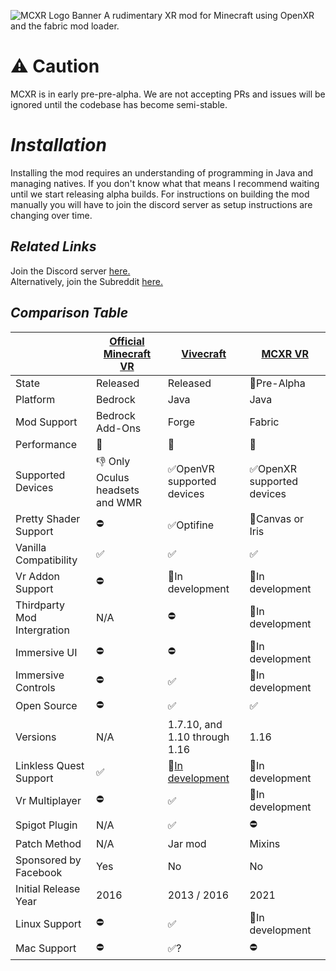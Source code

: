 ![MCXR Logo Banner](https://user-images.githubusercontent.com/51373236/114272119-ad237800-9a0c-11eb-8786-6275555a594b.png)
A rudimentary XR mod for Minecraft using OpenXR and the fabric mod loader.


# ⚠ Caution
MCXR is in early pre-pre-alpha. We are not accepting PRs and issues will be ignored until the codebase has become semi-stable.

# *Installation*
Installing the mod requires an understanding of programming in Java and managing natives. If you don't know what that means I recommend waiting until we start releasing alpha builds.
For instructions on building the mod manually you will have to join the discord server as setup instructions are changing over time.

## *Related Links*
Join the Discord server [here.](https://discord.gg/fyBye2ptkS) <br/>
Alternatively, join the Subreddit [here.](https://www.reddit.com/r/MinecraftXR/)

## *Comparison Table*


|                             | [Official Minecraft VR](https://www.minecraft.net/en-us/vr)| [Vivecraft](http://www.vivecraft.org/)| [MCXR VR](https://github.com/Sorenon/MCXR) |
| --------------------------- | ------------------------------- | ----------------------------- | ---------------------------- |
| State                       | Released                        | Released                      | 🚧Pre-Alpha                  |
| Platform                    | Bedrock                         | Java                          | Java                         |
| Mod Support                 | Bedrock Add-Ons                 | Forge                         | Fabric                       |
| Performance                 | 🥇                              | 🥉                            | 🥈                           |
| Supported Devices           | 👎 Only Oculus headsets and WMR | ✅OpenVR supported devices     | ✅OpenXR supported devices    |
| Pretty Shader Support       | ⛔                               | ✅Optifine                     | 🚧Canvas or Iris             |
| Vanilla Compatibility       | ✅                               | ✅                             | ✅                            |
| Vr Addon Support            | ⛔                               | 🚧In development             | 🚧In development             |
| Thirdparty Mod Intergration | N/A                             | ⛔                             | 🚧In development             |
| Immersive UI                | ⛔                               | ⛔                             | 🚧In development             |
| Immersive Controls          | ⛔                               | ✅                             | 🚧In development             |
| Open Source                 | ⛔                               | ✅                             | ✅                            |
| Versions                    | N/A                             | 1.7.10, and 1.10 through 1.16 | 1.16                         |
| Linkless Quest Support      | ✅                               | 🚧[In development](https://discord.com/invite/cRdBUaUzcx)      | 🚧In development             |
| Vr Multiplayer              | ⛔                               | ✅                             | 🚧In development             |
| Spigot Plugin               | N/A                             | ✅                             | ⛔                            |
| Patch Method                | N/A                             | Jar mod                       | Mixins                       |
| Sponsored by Facebook       | Yes                             | No                            | No                           |
| Initial Release Year        | 2016                            | 2013 / 2016                   | 2021                         |
| Linux Support                 | ⛔                               | ✅                            | 🚧In development             |
| Mac Support                 | ⛔                               | ✅?                            | ⛔                            |
